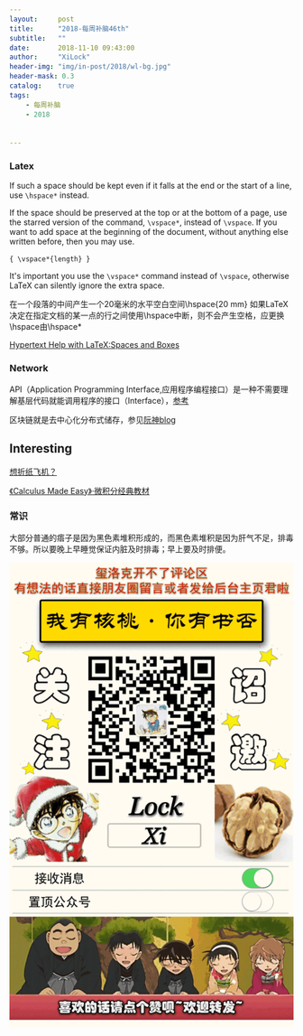 ```yaml
---
layout:     post
title:      "2018-每周补脑46th"
subtitle:   ""
date:       2018-11-10 09:43:00
author:     "XiLock"
header-img: "img/in-post/2018/wl-bg.jpg"
header-mask: 0.3
catalog:    true
tags:
    - 每周补脑
    - 2018


---
```

### Latex
If such a space should be kept even if it falls at the end or the start of a line, use `\hspace*` instead.

If the space should be preserved at the top or at the bottom of a page, use the starred version of the command, `\vspace*`, instead of `\vspace`. If you want to add space at the beginning of the document, without anything else written before, then you may use.
```
{ \vspace*{length} }
```

It's important you use the `\vspace*` command instead of `\vspace`, otherwise LaTeX can silently ignore the extra space.

在一个段落的中间产生一个20毫米的水平空白空间\hspace{20 mm}
如果LaTeX决定在指定文档的某一点的行之间使用\hspace中断，则不会产生空格，应更换\hspace由\hspace*

[Hypertext Help with LaTeX:Spaces and Boxes](http://www.ctex.org/documents/latex/latex2e-html/ltx-143.html)

### Network
API（Application Programming Interface,应用程序编程接口）是一种不需要理解基层代码就能调用程序的接口（Interface），[参考](https://ddc.dianrong.com/?p=1145)  

区块链就是去中心化分布式储存，参见[阮神blog](http://www.ruanyifeng.com/blog/2017/12/blockchain-tutorial.html)

## Interesting

[想折纸飞机？](https://www.foldnfly.com/#/1-1-1-1-1-1-1-1-2)

[《Calculus Made Easy》·微积分经典教材](http://calculusmadeeasy.org/)

### 常识
大部分普通的痦子是因为黑色素堆积形成的，而黑色素堆积是因为肝气不足，排毒不够。所以要晚上早睡觉保证内脏及时排毒；早上要及时排便。

![](/img/wc-tail.GIF)
